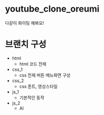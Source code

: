 # youtube_clone_oreumi

다같이 화이팅 해봐요!

# 브랜치 구성

- html
   - html 코드 전체
- css_1
   - css 전체 버튼 메뉴화면 구성
- css_2
   - css 폰트, 영상스타일
- js_1
   - 기본적인 동작 
- js_2
   - AI 
